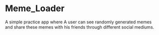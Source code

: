 # Meme_Loader
A simple practice app where A user can see randomly generated memes and share these memes with his friends through different social mediums.
